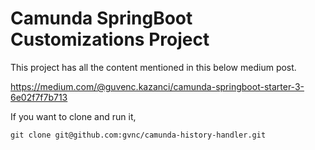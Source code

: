 # Camunda SpringBoot Customizations Project 

This project has all the content mentioned in this below medium post.

https://medium.com/@guvenc.kazanci/camunda-springboot-starter-3-6e02f7f7b713

If you want to clone and run it, 

```
git clone git@github.com:gvnc/camunda-history-handler.git
```
